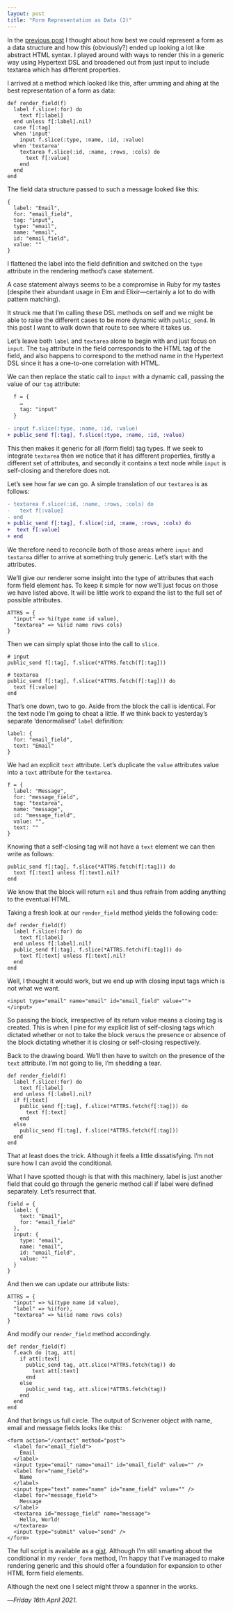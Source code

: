 ```yaml
---
layout: post
title: "Form Representation as Data (2)"
---
```


In the [previous post][frd] I thought about how best we could represent a form as a data structure and how this (obviously?) ended up looking a lot like abstract HTML syntax. I played around with ways to render this in a generic way using Hypertext DSL and broadened out from just input to include textarea which has different properties.

I arrived at a method which looked like this, after umming and ahing at the best representation of a form as data:

```
def render_field(f)
  label f.slice(:for) do
    text f[:label]
  end unless f[:label].nil?
  case f[:tag]
  when 'input'
    input f.slice(:type, :name, :id, :value)
  when 'textarea'
    textarea f.slice(:id, :name, :rows, :cols) do
      text f[:value]
    end
  end
end
```

The field data structure passed to such a message looked like this:

```
{
  label: "Email",
  for: "email_field",
  tag: "input",
  type: "email",
  name: "email",
  id: "email_field",
  value: ""
}
```

I flattened the label into the field definition and switched on the `type` attribute in the rendering method’s case statement.

A case statement always seems to be a compromise in Ruby for my tastes (despite their abundant usage in Elm and Elixir—certainly a lot to do with pattern matching).

It struck me that I’m calling these DSL methods on self and we might be able to raise the different cases to be more dynamic with `public_send`. In this post I want to walk down that route to see where it takes us.

Let’s leave both `label` and `textarea` alone to begin with and just focus on `input`. The `tag` attribute in the field corresponds to the HTML tag of the field, and also happens to correspond to the method name in the Hypertext DSL since it has a one-to-one correlation with HTML.

We can then replace the static call to `input` with a dynamic call, passing the value of our `tag` attribute:

```diff
  f = {
    …
    tag: "input"
  }

- input f.slice(:type, :name, :id, :value)
+ public_send f[:tag], f.slice(:type, :name, :id, :value)
```

This then makes it generic for all (form field) tag types. If we seek to integrate `textarea` then we notice that it has different properties, firstly a different set of attributes, and secondly it contains a text node while `input` is self-closing and therefore does not.

Let’s see how far we can go. A simple translation of our `textarea` is as follows: 

```diff
- textarea f.slice(:id, :name, :rows, :cols) do
-   text f[:value]
- end
+ public_send f[:tag], f.slice(:id, :name, :rows, :cols) do
+  text f[:value]
+ end
```

We therefore need to reconcile both of those areas where `input` and `textarea` differ to arrive at something truly generic. Let’s start with the attributes.

We’ll give our renderer some insight into the type of attributes that each form field element has. To keep it simple for now we’ll just focus on those we have listed above. It will be little work to expand the list to the full set of possible attributes.

```
ATTRS = {
  "input" => %i(type name id value),
  "textarea" => %i(id name rows cols)
}
```

Then we can simply splat those into the call to `slice`.

```
# input
public_send f[:tag], f.slice(*ATTRS.fetch(f[:tag]))

# textarea
public_send f[:tag], f.slice(*ATTRS.fetch(f[:tag])) do
  text f[:value]
end
```

That’s one down, two to go. Aside from the block the call is identical. For the text node I’m going to cheat a little. If we think back to yesterday’s separate ‘denormalised’ `label` definition:

```
label: {
  for: "email_field",
  text: "Email"
}
```

We had an explicit `text` attribute. Let’s duplicate the `value` attributes value into a `text` attribute for the `textarea`.

```
f = {
  label: "Message",
  for: "message_field",
  tag: "textarea",
  name: "message",
  id: "message_field",
  value: "",
  text: ""
}
```

Knowing that a self-closing tag will not have a `text` element we can then write as follows:

```
public_send f[:tag], f.slice(*ATTRS.fetch(f[:tag])) do
  text f[:text] unless f[:text].nil?
end
```

We know that the block will return `nil` and thus refrain from adding anything to the eventual HTML.

Taking a fresh look at our `render_field` method yields the following code:

```
def render_field(f)
  label f.slice(:for) do
    text f[:label]
  end unless f[:label].nil?
  public_send f[:tag], f.slice(*ATTRS.fetch(f[:tag])) do
    text f[:text] unless f[:text].nil?
  end
end
```

Well, I thought it would work, but we end up with closing input tags which is not what we want.

```
<input type="email" name="email" id="email_field" value="">
</input>
```

So passing the block, irrespective of its return value means a closing tag is created. This is when I pine for my explicit list of self-closing tags which dictated whether or not to take the block versus the presence or absence of the block dictating whether it is closing or self-closing respectively.

Back to the drawing board. We’ll then have to switch on the presence of the `text` attribute. I’m not going to lie, I’m shedding a tear.

```
def render_field(f)
  label f.slice(:for) do
    text f[:label]
  end unless f[:label].nil?
  if f[:text]
    public_send f[:tag], f.slice(*ATTRS.fetch(f[:tag])) do 
      text f[:text] 
    end
  else
    public_send f[:tag], f.slice(*ATTRS.fetch(f[:tag])) 
  end
end
```

That at least does the trick. Although it feels a little dissatisfying. I’m not sure how I can avoid the conditional.

What I have spotted though is that with this machinery, label is just another field that could go through the generic method call if label were defined separately. Let’s resurrect that.

```
field = {
  label: {
    text: "Email",
    for: "email_field"
  },
  input: {
    type: "email",
    name: "email",
    id: "email_field",
    value: ""
  }
}
```

And then we can update our attribute lists:

```
ATTRS = {
  "input" => %i(type name id value),
  "label" => %i(for),
  "textarea" => %i(id name rows cols)
}
```

And modify our `render_field` method accordingly.

```
def render_field(f)
  f.each do |tag, att|
    if att[:text]
      public_send tag, att.slice(*ATTRS.fetch(tag)) do 
        text att[:text] 
      end
    else
      public_send tag, att.slice(*ATTRS.fetch(tag)) 
    end
  end
end
```

And that brings us full circle. The output of Scrivener object with name, email and message fields looks like this:

```
<form action="/contact" method="post">
  <label for="email_field">
    Email
  </label>
  <input type="email" name="email" id="email_field" value="" />
  <label for="name_field">
    Name
  </label>
  <input type="text" name="name" id="name_field" value="" />
  <label for="message_field">
    Message
  </label>
  <textarea id="message_field" name="message">
    Hello, World!
  </textarea>
  <input type="submit" value="send" />
</form>
```

The full script is available as a [gist][ref]. Although I’m still smarting about the conditional in my `render_form` method, I’m happy that I’ve managed to make rendering generic and this should offer a foundation for expansion to other HTML form field elements. 

Although the next one I select might throw a spanner in the works.

—*Friday 16th April 2021.*

[frd]: https://www.crossingtheruby.com/2021/04/15/form-representation-as-data.html
[ref]: https://gist.github.com/pootsbook/35feac04cb8b708b9f3a2432b20d9723
